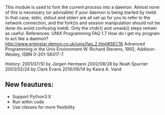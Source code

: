 This module is used to fork the current process into a daemon.
Almost none of this is necessary (or advisable) if your daemon
is being started by inetd. In that case, stdin, stdout and stderr are
all set up for you to refer to the network connection, and the fork()s
and session manipulation should not be done (to avoid confusing inetd).
Only the chdir() and umask() steps remain as useful.
References:
        UNIX Programming FAQ
            1.7 How do I get my program to act like a daemon?
                http://www.erlenstar.demon.co.uk/unix/faq_2.html#SEC16
        Advanced Programming in the Unix Environment
            W. Richard Stevens, 1992, Addison-Wesley, ISBN 0-201-56317-7.

History:
      2001/07/10 by Jürgen Hermann
      2002/08/28 by Noah Spurrier
      2003/02/24 by Clark Evans
      2016/09/14 by Kasra A. Vand

## New feautures:

  - Support Python3.X
  - Run withn code
  - Use classes for more flexibility
